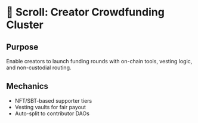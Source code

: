 # 🧬 Scroll: Creator Crowdfunding Cluster

## Purpose
Enable creators to launch funding rounds with on-chain tools, vesting logic, and non-custodial routing.

## Mechanics
- NFT/SBT-based supporter tiers
- Vesting vaults for fair payout
- Auto-split to contributor DAOs

